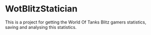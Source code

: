 # WotBlitzStatician
This is a project for getting the World Of Tanks Blitz gamers statistics, saving and analysing this statistics.
